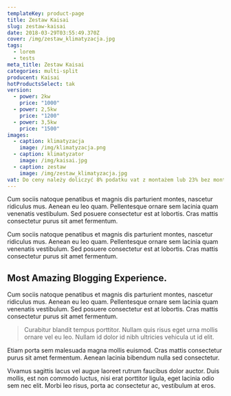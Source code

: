 ```yaml
---
templateKey: product-page
title: Zestaw Kaisai
slug: zestaw-kaisai
date: 2018-03-29T03:55:49.370Z
cover: /img/zestaw_klimatyzacja.jpg
tags:
  - lorem
  - tests
meta_title: Zestaw Kaisai
categories: multi-split
producent: Kaisai
hotProductsSelect: tak
version:
  - power: 2kw
    price: "1000"
  - power: 2,5kw
    price: "1200"
  - power: 3,5kw
    price: "1500"
images:
  - caption: klimatyzacja
    image: /img/klimatyzacja.png
  - caption: klimatyzator
    image: /img/kaisai.jpg
  - caption: zestaw
    image: /img/zestaw_klimatyzacja.jpg
vat: Do ceny należy doliczyć 8% podatku vat z montażem lub 23% bez montażu
---
```


Cum sociis natoque penatibus et magnis dis parturient montes, nascetur ridiculus mus. Aenean eu leo quam. Pellentesque ornare sem lacinia quam venenatis vestibulum. Sed posuere consectetur est at lobortis. Cras mattis consectetur purus sit amet fermentum.

Cum sociis natoque penatibus et magnis dis parturient montes, nascetur ridiculus mus. Aenean eu leo quam. Pellentesque ornare sem lacinia quam venenatis vestibulum. Sed posuere consectetur est at lobortis. Cras mattis consectetur purus sit amet fermentum.

## Most Amazing Blogging Experience.

Cum sociis natoque penatibus et magnis dis parturient montes, nascetur ridiculus mus. Aenean eu leo quam. Pellentesque ornare sem lacinia quam venenatis vestibulum. Sed posuere consectetur est at lobortis. Cras mattis consectetur purus sit amet fermentum.

> Curabitur blandit tempus porttitor. Nullam quis risus eget urna mollis ornare vel eu leo. Nullam id dolor id nibh ultricies vehicula ut id elit.

Etiam porta sem malesuada magna mollis euismod. Cras mattis consectetur purus sit amet fermentum. Aenean lacinia bibendum nulla sed consectetur.

Vivamus sagittis lacus vel augue laoreet rutrum faucibus dolor auctor. Duis mollis, est non commodo luctus, nisi erat porttitor ligula, eget lacinia odio sem nec elit. Morbi leo risus, porta ac consectetur ac, vestibulum at eros.
